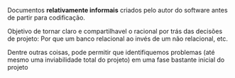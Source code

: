 Documentos __relativamente informais__ criados pelo autor do software antes de partir para codificação.

Objetivo de tornar claro e compartilhavel o racional por trás das decisões de projeto: Por que um banco relacional ao invés de um não relacional, etc.

Dentre outras coisas, pode permitir que identifiquemos problemas (até mesmo uma inviabilidade total do projeto) em uma fase bastante inicial do projeto
